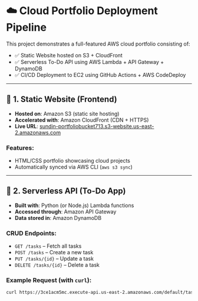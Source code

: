 # ☁️ Cloud Portfolio Deployment Pipeline

This project demonstrates a full-featured AWS cloud portfolio consisting of:

- ✅ Static Website hosted on S3 + CloudFront
- ✅ Serverless To-Do API using AWS Lambda + API Gateway + DynamoDB
- ✅ CI/CD Deployment to EC2 using GitHub Actions + AWS CodeDeploy

---

## 🔹 1. Static Website (Frontend)

- **Hosted on**: Amazon S3 (static site hosting)
- **Accelerated with**: Amazon CloudFront (CDN + HTTPS)
- **Live URL**: [sundin-portfoliobucket713.s3-website.us-east-2.amazonaws.com
](sundin-portfoliobucket713.s3-website.us-east-2.amazonaws.com
)

### Features:
- HTML/CSS portfolio showcasing cloud projects
- Automatically synced via AWS CLI (`aws s3 sync`)


---

## 🔹 2. Serverless API (To-Do App)

- **Built with**: Python (or Node.js) Lambda functions
- **Accessed through**: Amazon API Gateway
- **Data stored in**: Amazon DynamoDB

### CRUD Endpoints:
- `GET /tasks` – Fetch all tasks
- `POST /tasks` – Create a new task
- `PUT /tasks/{id}` – Update a task
- `DELETE /tasks/{id}` – Delete a task

### Example Request (with `curl`):

```bash
curl https://3ce1acm5mc.execute-api.us-east-2.amazonaws.com/default/tasks
